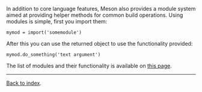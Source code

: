 In addition to core language features, Meson also provides a module system aimed at providing helper methods for common build operations. Using modules is simple, first you import them:

```meson
mymod = import('somemodule')
```

After this you can use the returned object to use the functionality provided:

```meson
mymod.do_something('text argument')
```

The list of modules and their functionality is available on [this page](Module-reference).

---

[Back to index](Manual).
